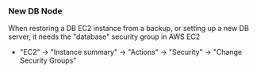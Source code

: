 ### New DB Node
When restoring a DB EC2 instance from a backup, or setting up a new DB server, it needs the "database" security group in AWS EC2
 - "EC2" -> "Instance summary" -> "Actions" -> "Security" -> "Change Security Groups"
